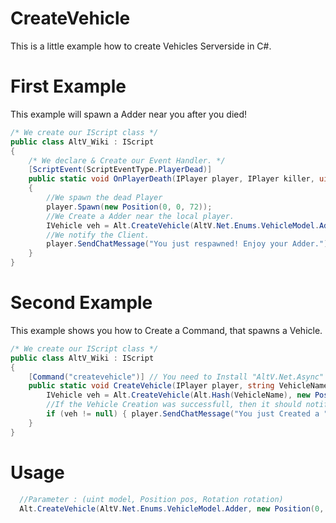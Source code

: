 
# CreateVehicle
This is a little example how to create Vehicles Serverside in C#.

# First Example
This example will spawn a Adder near you after you died!
```csharp
/* We create our IScript class */
public class AltV_Wiki : IScript
{
    /* We declare & Create our Event Handler. */
    [ScriptEvent(ScriptEventType.PlayerDead)]
    public static void OnPlayerDeath(IPlayer player, IPlayer killer, uint reason)
    {
        //We spawn the dead Player
        player.Spawn(new Position(0, 0, 72));
        //We Create a Adder near the local player.
        IVehicle veh = Alt.CreateVehicle(AltV.Net.Enums.VehicleModel.Adder, new Position(player.Position.X, player.Position.Y + 1.5f, player.Position.Z), player.Rotation);
        //We notify the Client.
        player.SendChatMessage("You just respawned! Enjoy your Adder.");
    }
}
```
# Second Example
This example shows you how to Create a Command, that spawns a Vehicle.

```csharp
/* We create our IScript class */
public class AltV_Wiki : IScript
{
    [Command("createvehicle")] // You need to Install "AltV.Net.Async" to use the Command Attribute.
    public static void CreateVehicle(IPlayer player, string VehicleName, int R = 0, int G = 0, int B = 0){
        IVehicle veh = Alt.CreateVehicle(Alt.Hash(VehicleName), new Position(player.Position.X, player.Position.Y + 1.5f, player.Position.Z), player.Rotation);
        //If the Vehicle Creation was successfull, then it should notify you.
        if (veh != null) { player.SendChatMessage("You just Created a " + VehicleName); }
    }
}
```

# Usage

```csharp
  //Parameter : (uint model, Position pos, Rotation rotation)
  Alt.CreateVehicle(AltV.Net.Enums.VehicleModel.Adder, new Position(0, 0, 0), new Rotation(0,0,0));
```
